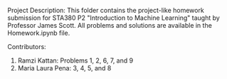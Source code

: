 Project Description:
  This folder contains the project-like homework submission for STA380 P2 "Introduction to Machine Learning" taught by Professor James Scott. All problems and solutions are available in the Homework.ipynb file. 


Contributors:
  1. Ramzi Kattan: Problems 1, 2, 6, 7, and 9
  2. Maria Laura Pena: 3, 4, 5, and 8

